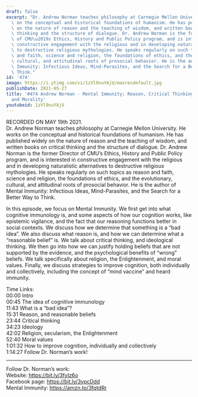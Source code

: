 ```yaml
---
draft: false
excerpt: "Dr. Andrew Norman teaches philosophy at Carnegie Mellon University. He works\
  \ on the conceptual and historical foundations of humanism. He has published widely\
  \ on the nature of reason and the teaching of wisdom, and written books on critical\
  \ thinking and the structure of dialogue. Dr. Andrew Norman is the former Director\
  \ of CMU\u2019s Ethics, History and Public Policy program, and is interested in\
  \ constructive engagement with the religious and in developing naturalistic alternatives\
  \ to destructive religious mythologies. He speaks regularly on such topics as reason\
  \ and faith, science and religion, the foundations of ethics, and the evolutionary,\
  \ cultural, and attitudinal roots of prosocial behavior. He is the author of Mental\
  \ Immunity: Infectious Ideas, Mind-Parasites, and the Search for a Better Way to\
  \ Think."
id: '474'
image: https://i.ytimg.com/vi/1zVl9nuYAjU/maxresdefault.jpg
publishDate: 2021-05-27
title: '#474 Andrew Norman - Mental Immunity; Reason, Critical Thinking, Beliefs,
  and Morality'
youtubeid: 1zVl9nuYAjU
---
```

RECORDED ON MAY 19th 2021.  
Dr. Andrew Norman teaches philosophy at Carnegie Mellon University. He works on the conceptual and historical foundations of humanism. He has published widely on the nature of reason and the teaching of wisdom, and written books on critical thinking and the structure of dialogue. Dr. Andrew Norman is the former Director of CMU’s Ethics, History and Public Policy program, and is interested in constructive engagement with the religious and in developing naturalistic alternatives to destructive religious mythologies. He speaks regularly on such topics as reason and faith, science and religion, the foundations of ethics, and the evolutionary, cultural, and attitudinal roots of prosocial behavior. He is the author of Mental Immunity: Infectious Ideas, Mind-Parasites, and the Search for a Better Way to Think.

In this episode, we focus on Mental Immunity. We first get into what cognitive immunology is, and some aspects of how our cognition works, like epistemic vigilance, and the fact that our reasoning functions better in social contexts. We discuss how we determine that something is a “bad idea”. We also discuss what reason is, and how we can determine what a “reasonable belief” is. We talk about critical thinking, and ideological thinking. We then go into how we can justify holding beliefs that are not supported by the evidence, and the psychological benefits of “wrong” beliefs. We talk specifically about religion, the Enlightenment, and moral values. Finally, we discuss strategies to improve cognition, both individually and collectively, including the concept of “mind vaccine” and heard immunity.

Time Links:  
00:00 Intro  
00:45  The idea of cognitive immunology  
11:43  What is a “bad idea”?  
15:31  Reason, and reasonable beliefs  
23:44  Critical thinking  
34:23  Ideology  
42:02  Religion, secularism, the Enlightenment  
52:40  Moral values  
1:01:32  How to improve cognition, individually and collectively  
1:14:27  Follow Dr. Norman’s work!

---

Follow Dr. Norman’s work:  
Website: https://bit.ly/3fyIz6o  
Facebook page: https://bit.ly/3ypcDdd  
Mental Immunity: https://amzn.to/3fqtdRr
